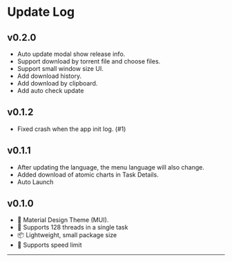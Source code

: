 # Update Log

## v0.2.0

- Auto update modal show release info.
- Support download by torrent file and choose files.
- Support small window size UI.
- Add download history.
- Add download by clipboard.
- Add auto check update

## v0.1.2

- Fixed crash when the app init log. (#1)

## v0.1.1

- After updating the language, the menu language will also change.
- Added download of atomic charts in Task Details.
- Auto Launch

## v0.1.0

- 🎨 Material Design Theme (MUI).
- 🚀 Supports 128 threads in a single task
- 📦 Lightweight, small package size
- 🚥 Supports speed limit

---
